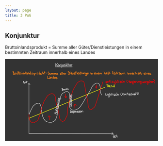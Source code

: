 ```yaml
---
layout: page
title: 3 PuG
---
```


## Konjunktur

Bruttoinlandsprodukt = Summe aller Güter/Dienstleistungen in einem bestimmten Zeitraum innerhalb eines Landes

![Konjunktur](../images/Konjunktur.jpg)
